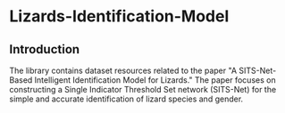# Lizards-Identification-Model
## Introduction
The library contains dataset resources related to the paper "A SITS-Net-Based Intelligent Identification Model for Lizards." The paper focuses on constructing a Single Indicator Threshold Set network (SITS-Net) for the simple and accurate identification of lizard species and gender.
